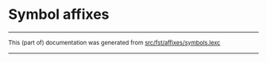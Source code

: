 
# Symbol affixes

* * *

<small>This (part of) documentation was generated from [src/fst/affixes/symbols.lexc](https://github.com/giellalt/lang-non/blob/main/src/fst/affixes/symbols.lexc)</small>

---

